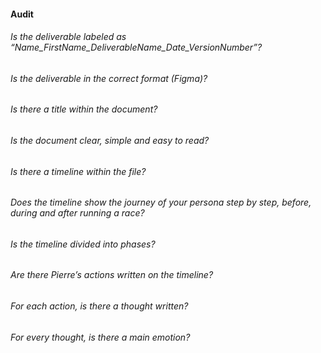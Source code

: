 #### Audit

###### Is the deliverable labeled as “Name_FirstName_DeliverableName_Date_VersionNumber”?
###### Is the deliverable in the correct format (Figma)?
###### Is there a title within the document?
###### Is the document clear, simple and easy to read?
###### Is there a timeline within the file?
###### Does the timeline show the journey of your persona step by step, before, during and after running a race?
###### Is the timeline divided into phases?
###### Are there Pierre’s actions written on the timeline?
###### For each action, is there a thought written?
###### For every thought, is there a main emotion?
